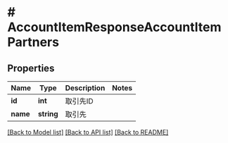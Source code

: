 # # AccountItemResponseAccountItemPartners

## Properties

Name | Type | Description | Notes
------------ | ------------- | ------------- | -------------
**id** | **int** | 取引先ID |
**name** | **string** | 取引先 |

[[Back to Model list]](../../README.md#models) [[Back to API list]](../../README.md#endpoints) [[Back to README]](../../README.md)
